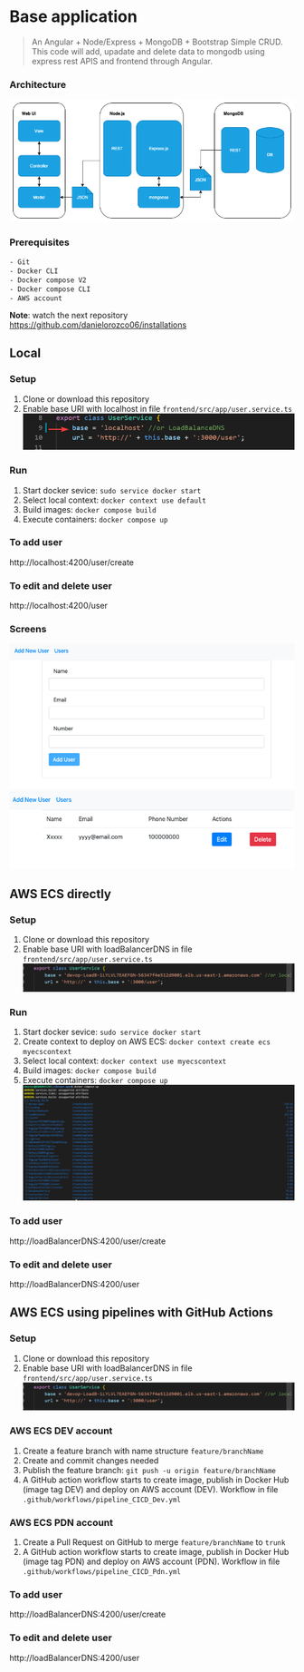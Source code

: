 # Base application
> An Angular + Node/Express + MongoDB + Bootstrap Simple CRUD.
This code will add, upadate and delete data to mongodb using express rest APIS and frontend through Angular.

### Architecture

![architecture](/images/architecture.png "Architecture")

### Prerequisites

```
- Git
- Docker CLI
- Docker compose V2
- Docker compose CLI
- AWS account
```
**Note**: watch the next repository https://github.com/danielorozco06/installations

## Local
### Setup
1. Clone or download this repository
2. Enable base URI with localhost in file `frontend/src/app/user.service.ts`
   ![baseURI](/images/baseURI.png "baseURI")
### Run
1. Start docker sevice:  `sudo service docker start`
2. Select local context: `docker context use default`
3. Build images: `docker compose build`
4. Execute containers: `docker compose up`

### To add user
http://localhost:4200/user/create

### To edit and delete user
http://localhost:4200/user

### Screens

![add](/images/add.png "Add")
![list](/images/list.png "List")

## AWS ECS directly
### Setup
1. Clone or download this repository
2. Enable base URI with loadBalancerDNS in file `frontend/src/app/user.service.ts`
   ![baseURI-LB](/images/baseURI-LB.png "baseURI-LB")

### Run
1. Start docker sevice: `sudo service docker start`
2. Create context to deploy on AWS ECS: `docker context create ecs myecscontext`
3. Select local context: `docker context use myecscontext`
4. Build images: `docker compose build`
5. Execute containers: `docker compose up`
    ![deployECS](/images/deployECS.png "deployECS")

### To add user
http://loadBalancerDNS:4200/user/create

### To edit and delete user
http://loadBalancerDNS:4200/user

## AWS ECS using pipelines with GitHub Actions
### Setup
1. Clone or download this repository
2. Enable base URI with loadBalancerDNS in file `frontend/src/app/user.service.ts`
   ![baseURI-LB](/images/baseURI-LB.png "baseURI-LB")

### AWS ECS DEV account
1. Create a feature branch with name structure `feature/branchName`
2. Create and commit changes needed 
3. Publish the feature branch: `git push -u origin feature/branchName`
4. A GitHub action workflow starts to create image, publish in Docker Hub (image tag DEV) and deploy on AWS account (DEV). Workflow in file `.github/workflows/pipeline_CICD_Dev.yml`

### AWS ECS PDN account
1. Create a Pull Request on GitHub to merge `feature/branchName` to `trunk`
2. A GitHub action workflow starts to create image, publish in Docker Hub (image tag PDN) and deploy on AWS account (PDN). Workflow in file `.github/workflows/pipeline_CICD_Pdn.yml`

### To add user
http://loadBalancerDNS:4200/user/create

### To edit and delete user
http://loadBalancerDNS:4200/user
